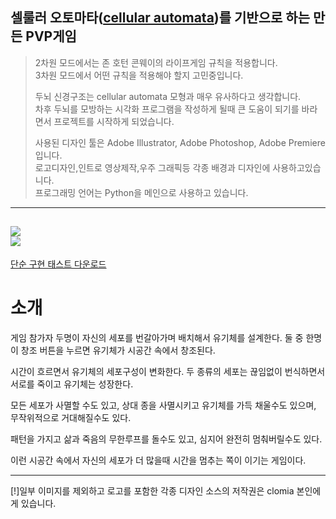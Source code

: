 ## 셀룰러 오토마타([cellular automata](https://en.wikipedia.org/wiki/Cellular_automaton))를 기반으로 하는 만든 PVP게임
> 2차원 모드에서는 존 호턴 콘웨이의 라이프게임 규칙을 적용합니다.  
> 3차원 모드에서 어떤 규칙을 적용해야 할지 고민중입니다.  
>   
> 두뇌 신경구조는 cellular automata 모형과 매우 유사하다고 생각합니다.  
> 차후 두뇌를 모방하는 시각화 프로그램을 작성하게 될때 큰 도움이 되기를 바라면서 프로젝트를 시작하게 되었습니다.  
> 
> 사용된 디자인 툴은 Adobe Illustrator, Adobe Photoshop, Adobe Premiere 입니다.  
> 로고디자인,인트로 영상제작,우주 그래픽등 각종 배경과 디자인에 사용하고있습니다.  
> 프로그래밍 언어는 Python을 메인으로 사용하고 있습니다.  
---
![](client/core/artifacts/source/undeveloped_screen.jpg)  
![](media/env.jpg)
------------
[단순 구현 태스트 다운로드](https://docs.google.com/uc?export=download&id=1QSwfwIYjNlPEsti7kwV-w7P07m3XDSEs)

# 소개  
게임 참가자 두명이 자신의 세포를 번갈아가며 배치해서 유기체를 설계한다. 둘 중 한명이 창조 버튼을 누르면 유기체가 시공간 속에서 창조된다.  

시간이 흐르면서 유기체의 세포구성이 변화한다. 두 종류의 세포는 끊임없이 번식하면서 서로를 죽이고 유기체는 성장한다.  

모든 세포가 사멸할 수도 있고, 상대 종을 사멸시키고 유기체를 가득 채울수도 있으며, 무작위적으로 거대해질수도 있다.  
 
패턴을 가지고 삶과 죽음의 무한루프를 돌수도 있고, 심지어 완전히 멈춰버릴수도 있다.  

이런 시공간 속에서 자신의 세포가 더 많을때 시간을 멈추는 쪽이 이기는 게임이다.  
 
-----------
[!]일부 이미지를 제외하고 로고를 포함한 각종 디자인 소스의 저작권은 clomia 본인에게 있습니다.